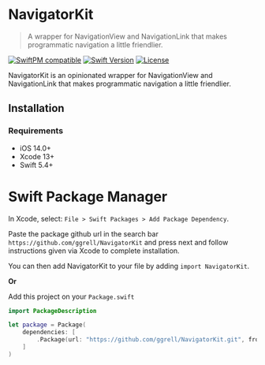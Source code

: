 # NavigatorKit
> A wrapper for NavigationView and NavigationLink that makes programmatic navigation a little friendlier.

[![SwiftPM compatible](https://img.shields.io/badge/SwiftPM-compatible-brightgreen.svg)](https://swift.org/package-manager/)
[![Swift Version][swift-image]][swift-url]
[![License][license-image]][license-url]

NavigatorKit is an opinionated wrapper for NavigationView and NavigationLink that makes programmatic navigation a little friendlier.

## Installation

### Requirements
* iOS 14.0+
* Xcode 13+
* Swift 5.4+

# Swift Package Manager

In Xcode, select: `File > Swift Packages > Add Package Dependency`.

Paste the package github url in the search bar `https://github.com/ggrell/NavigatorKit` and press next and follow instructions given via Xcode to complete installation.

You can then add NavigatorKit to your file by adding `import NavigatorKit`.

**Or**

Add this project on your `Package.swift`

```swift
import PackageDescription

let package = Package(
    dependencies: [
        .Package(url: "https://github.com/ggrell/NavigatorKit.git", from: "1.0.0")
    ]
)
```
[swift-image]:https://img.shields.io/badge/swift-5.3-orange.svg
[swift-url]: https://swift.org/
[license-image]: https://img.shields.io/badge/License-BSD%203--Clause-blue.svg
[license-url]: LICENSE
